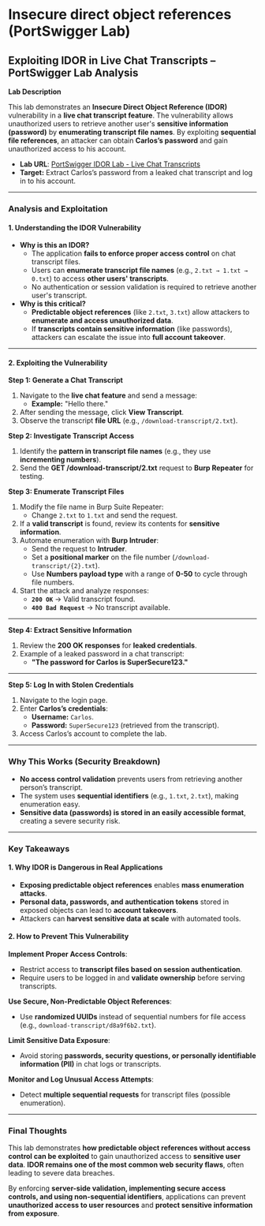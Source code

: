 # Insecure direct object references (PortSwigger Lab)

## **Exploiting IDOR in Live Chat Transcripts – PortSwigger Lab Analysis**

**Lab Description**

This lab demonstrates an **Insecure Direct Object Reference (IDOR)** vulnerability in a **live chat transcript feature**. The vulnerability allows unauthorized users to retrieve another user's **sensitive information (password)** by **enumerating transcript file names**. By exploiting **sequential file references**, an attacker can obtain **Carlos’s password** and gain unauthorized access to his account.

* **Lab URL**: [PortSwigger IDOR Lab - Live Chat Transcripts](https://portswigger.net/web-security/access-control/lab-insecure-direct-object-references)
* **Target:** Extract Carlos’s password from a leaked chat transcript and log in to his account.

***

### **Analysis and Exploitation**

#### **1. Understanding the IDOR Vulnerability**

* **Why is this an IDOR?**
  * The application **fails to enforce proper access control** on chat transcript files.
  * Users can **enumerate transcript file names** (e.g., `2.txt → 1.txt → 0.txt`) to access **other users' transcripts**.
  * No authentication or session validation is required to retrieve another user's transcript.
* **Why is this critical?**
  * **Predictable object references** (like `2.txt`, `3.txt`) allow attackers to **enumerate and access unauthorized data**.
  * If **transcripts contain sensitive information** (like passwords), attackers can escalate the issue into **full account takeover**.

***

#### **2. Exploiting the Vulnerability**

**Step 1: Generate a Chat Transcript**

1. Navigate to the **live chat feature** and send a message:
   * **Example:** "Hello there."
2. After sending the message, click **View Transcript**.
3. Observe the transcript **file URL** (e.g., `/download-transcript/2.txt`).

**Step 2: Investigate Transcript Access**

1. Identify the **pattern in transcript file names** (e.g., they use **incrementing numbers**).
2. Send the **GET /download-transcript/2.txt** request to **Burp Repeater** for testing.

**Step 3: Enumerate Transcript Files**

1. Modify the file name in Burp Suite Repeater:
   * Change `2.txt` to `1.txt` and send the request.
2. If a **valid transcript** is found, review its contents for **sensitive information**.
3. Automate enumeration with **Burp Intruder**:
   * Send the request to **Intruder**.
   * Set a **positional marker** on the file number (`/download-transcript/{2}.txt`).
   * Use **Numbers payload type** with a range of **0-50** to cycle through file numbers.
4. Start the attack and analyze responses:
   * **`200 OK`** → Valid transcript found.
   * **`400 Bad Request`** → No transcript available.

***

**Step 4: Extract Sensitive Information**

1. Review the **200 OK responses** for **leaked credentials**.
2. Example of a leaked password in a chat transcript:
   * **"The password for Carlos is SuperSecure123."**

***

**Step 5: Log In with Stolen Credentials**

1. Navigate to the login page.
2. Enter **Carlos’s credentials**:
   * **Username:** `Carlos`.
   * **Password:** `SuperSecure123` (retrieved from the transcript).
3. Access Carlos’s account to complete the lab.

***

### **Why This Works (Security Breakdown)**

* **No access control validation** prevents users from retrieving another person’s transcript.
* The system uses **sequential identifiers** (e.g., `1.txt`, `2.txt`), making enumeration easy.
* **Sensitive data (passwords) is stored in an easily accessible format**, creating a severe security risk.

***

### **Key Takeaways**

#### **1. Why IDOR is Dangerous in Real Applications**

* **Exposing predictable object references** enables **mass enumeration attacks**.
* **Personal data, passwords, and authentication tokens** stored in exposed objects can lead to **account takeovers**.
* Attackers can **harvest sensitive data at scale** with automated tools.

#### **2. How to Prevent This Vulnerability**

**Implement Proper Access Controls**:

* Restrict access to **transcript files based on session authentication**.
* Require users to be logged in and **validate ownership** before serving transcripts.

**Use Secure, Non-Predictable Object References**:

* Use **randomized UUIDs** instead of sequential numbers for file access (e.g., `download-transcript/d8a9f6b2.txt`).

**Limit Sensitive Data Exposure**:

* Avoid storing **passwords, security questions, or personally identifiable information (PII)** in chat logs or transcripts.

**Monitor and Log Unusual Access Attempts**:

* Detect **multiple sequential requests** for transcript files (possible enumeration).

***

### **Final Thoughts**

This lab demonstrates **how predictable object references without access control can be exploited** to gain unauthorized access to **sensitive user data**. **IDOR remains one of the most common web security flaws**, often leading to severe data breaches.

By enforcing **server-side validation, implementing secure access controls, and using non-sequential identifiers**, applications can prevent **unauthorized access to user resources** and **protect sensitive information from exposure**.
